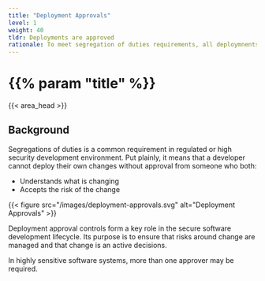 ```yaml
---
title: "Deployment Approvals"
level: 1
weight: 40
tldr: Deployments are approved
rationale: To meet segregation of duties requirements, all deploymnents to production are approved by someone other than the person making the change
---
```


# {{% param "title" %}}
{{< area_head >}}

## Background

Segregations of duties is a common requirement in regulated or high security
development environment. Put plainly, it means that a developer cannot deploy
their own changes without approval from someone who both:

* Understands what is changing
* Accepts the risk of the change

{{< figure src="/images/deployment-approvals.svg" alt="Deployment Approvals" >}}

Deployment approval controls form a key role in the secure software development
lifecycle.  Its purpose is to ensure that risks around change are managed and
that change is an active decisions.

In highly sensitive software systems, more than one approver may be required.